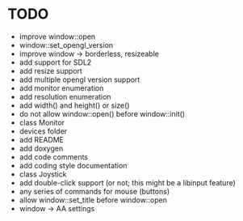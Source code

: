 TODO
====

* improve window::open
* window::set_opengl_version
* improve window -> borderless, resizeable
* add support for SDL2
* add resize support
* add multiple opengl version support
* add monitor enumeration
* add resolution enumeration
* add width() and height() or size()
* do not allow window::open() before window::init()
* class Monitor
* devices folder
* add README
* add doxygen
* add code comments
* add coding style documentation
* class Joystick
* add double-click support (or not; this might be a libinput feature)
* any series of commands for mouse (buttons)
* allow window::set_title before window::open
* window -> AA settings
